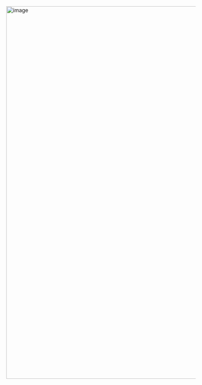 <img width="1912" height="988" alt="image" src="https://github.com/user-attachments/assets/81e9767a-5a85-4cb7-84cb-c81db7a124d4" />
